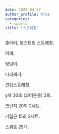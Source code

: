 ```yaml
---
date: 2022-04-27
author_profile: true
categories:
  - sports
title: "스트레칭"
---
```


종아리, 햄스트링 스트레칭.

어깨.

엉덩이.

다리째기.

견갑스트레칭.

y자 30초 (코어운동) 2회.

크런치 20회 2세트.

기립근 15회 3세트.

스쿼트 25개.
